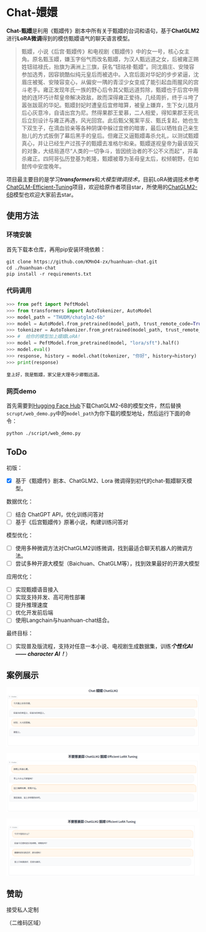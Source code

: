 # Chat-嬛嬛

**Chat-甄嬛**是利用《甄嬛传》剧本中所有关于甄嬛的台词和语句，基于**ChatGLM2**进行**LoRA微调**得到的模仿甄嬛语气的聊天语言模型。

> 甄嬛，小说《后宫·甄嬛传》和电视剧《甄嬛传》中的女一号，核心女主角。原名甄玉嬛，嫌玉字俗气而改名甄嬛，为汉人甄远道之女，后被雍正赐姓钮祜禄氏，抬旗为满洲上三旗，获名“钮祜禄·甄嬛”。同沈眉庄、安陵容参加选秀，因容貌酷似纯元皇后而被选中。入宫后面对华妃的步步紧逼，沈眉庄被冤、安陵容变心，从偏安一隅的青涩少女变成了能引起血雨腥风的宫斗老手。雍正发现年氏一族的野心后令其父甄远道剪除，甄嬛也于后宫中用她的连环巧计帮皇帝解决政敌，故而深得雍正爱待。几经周折，终于斗垮了嚣张跋扈的华妃。甄嬛封妃时遭皇后宜修暗算，被皇上嫌弃，生下女儿胧月后心灰意冷，自请出宫为尼。然得果郡王爱慕，二人相爱，得知果郡王死讯后立刻设计与雍正再遇，风光回宫。此后甄父冤案平反、甄氏复起，她也生下双生子，在滴血验亲等各种阴谋中躲过宜修的暗害，最后以牺牲自己亲生胎儿的方式扳倒了幕后黑手的皇后。但雍正又逼甄嬛毒杀允礼，以测试甄嬛真心，并让已经生产过孩子的甄嬛去准格尔和亲。甄嬛遂视皇帝为最该毁灭的对象，大结局道尽“人类的一切争斗，皆因统治者的不公不义而起”，并毒杀雍正。四阿哥弘历登基为乾隆，甄嬛被尊为圣母皇太后，权倾朝野，在如懿传中安度晚年。

项目最主要目的是学习***transformers***和*大模型微调技术*，目前LoRA微调技术参考[ChatGLM-Efficient-Tuning](https://github.com/hiyouga/ChatGLM-Efficient-Tuning)项目，欢迎给原作者项目star，所使用的[ChatGLM2-6B](https://github.com/THUDM/ChatGLM2-6B)模型也欢迎大家前去star。

## 使用方法

### 环境安装

首先下载本仓库，再用pip安装环境依赖：

```shell
git clone https://github.com/KMnO4-zx/huanhuan-chat.git
cd ./huanhuan-chat
pip install -r requirements.txt
```

### 代码调用

```python
>>> from peft import PeftModel
>>> from transformers import AutoTokenizer, AutoModel
>>> model_path = "THUDM/chatglm2-6b"
>>> model = AutoModel.from_pretrained(model_path, trust_remote_code=True).half().cuda()
>>> tokenizer = AutoTokenizer.from_pretrained(model_path, trust_remote_code=True)
>>> #  给你的模型加上嬛嬛LoRA! 
>>> model = PeftModel.from_pretrained(model, "lora/sft").half()
>>> model.eval()
>>> response, history = model.chat(tokenizer, "你好", history=history)
>>> print(response)
```

```
皇上好，我是甄嬛，家父是大理寺少卿甄远道。
```

### 网页demo

首先需要到[Hugging Face Hub](https://huggingface.co/THUDM/chatglm2-6b)下载ChatGLM2-6B的模型文件，然后替换`scrupt/web_demo.py`中的`model_path`为你下载的模型地址，然后运行下面的命令：

```
python ./script/web_demo.py
```

## ToDo

初版：

- [x] 基于《甄嬛传》剧本、ChatGLM2、Lora 微调得到初代的chat-甄嬛聊天模型。

数据优化：

- [ ] 结合 ChatGPT API，优化训练问答对
- [ ] 基于《后宫甄嬛传》原著小说，构建训练问答对

模型优化：

- [ ] 使用多种微调方法对ChatGLM2训练微调，找到最适合聊天机器人的微调方法。
- [ ] 尝试多种开源大模型（Baichuan、ChatGLM等），找到效果最好的开源大模型

应用优化：

- [ ] 实现甄嬛语音接入
- [ ] 实现支持并发、高可用性部署
- [ ] 提升推理速度
- [ ] 优化开发前后端
- [ ] 使用Langchain与huanhuan-chat结合。

最终目标：

- [ ] 实现普及版流程，支持对任意一本小说、电视剧生成数据集，训练***个性化AI —— character AI！***）

## 案例展示

![侍寝](image/侍寝.png)

![晚上有些心累](image/晚上有些心累.png)

![午饭吃什么](image/午饭吃什么.png)

## 赞助

接受私人定制

（二维码区域）
